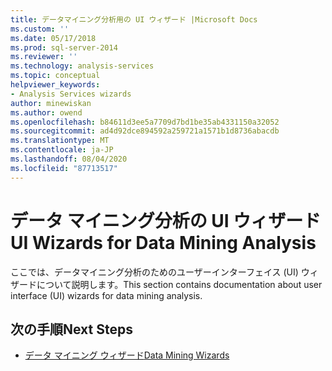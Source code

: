 ```yaml
---
title: データマイニング分析用の UI ウィザード |Microsoft Docs
ms.custom: ''
ms.date: 05/17/2018
ms.prod: sql-server-2014
ms.reviewer: ''
ms.technology: analysis-services
ms.topic: conceptual
helpviewer_keywords:
- Analysis Services wizards
author: minewiskan
ms.author: owend
ms.openlocfilehash: b84611d3ee5a7709d7bd1be35ab4331150a32052
ms.sourcegitcommit: ad4d92dce894592a259721a1571b1d8736abacdb
ms.translationtype: MT
ms.contentlocale: ja-JP
ms.lasthandoff: 08/04/2020
ms.locfileid: "87713517"
---
```

# <a name="ui-wizards-for-data-mining-analysis"></a><span data-ttu-id="fcb6b-102">データ マイニング分析の UI ウィザード</span><span class="sxs-lookup"><span data-stu-id="fcb6b-102">UI Wizards for Data Mining Analysis</span></span>

<span data-ttu-id="fcb6b-103">ここでは、データマイニング分析のためのユーザーインターフェイス (UI) ウィザードについて説明します。</span><span class="sxs-lookup"><span data-stu-id="fcb6b-103">This section contains documentation about user interface (UI) wizards for data mining analysis.</span></span>

## <a name="next-steps"></a><span data-ttu-id="fcb6b-104">次の手順</span><span class="sxs-lookup"><span data-stu-id="fcb6b-104">Next Steps</span></span>

- [<span data-ttu-id="fcb6b-105">データ マイニング ウィザード</span><span class="sxs-lookup"><span data-stu-id="fcb6b-105">Data Mining Wizards</span></span>](../data-mining-wizards.md)

